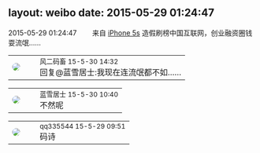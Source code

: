 layout: weibo
date: 2015-05-29 01:24:47
---
<meta name="referrer" content="no-referrer" />

2015-05-29 01:24:47  &nbsp;&nbsp;&nbsp;&nbsp;&nbsp;&nbsp; 来自 <a href="sinaweibo://customweibosource" rel="nofollow">iPhone 5s</a>
造假刷榜中国互联网，创业融资圈钱耍流氓…… ​​​

<table style="width: 100%;">
  <tr>
    <td style="width: 40px;"><img style="border-radius:50%" src="https://tva3.sinaimg.cn/crop.0.0.639.639.50/6d2a6003jw8f3idy69w2gj20hs0hrt9g.jpg?KID=imgbed,tva&Expires=1624463481&ssig=44I1wDvAI%2B"></td>
    <td colspan="2"><small>风二码畜 15-5-30 14:32</small><br/>回复@蓝雪居士:我现在连流氓都不如……</td>
  </tr>
</table>

<table style="width: 100%;">
  <tr>
    <td style="width: 40px;"><img style="border-radius:50%" src="https://tva1.sinaimg.cn/crop.0.0.180.180.50/7978b307jw1e8qgp5bmzyj2050050aa8.jpg?KID=imgbed,tva&Expires=1624463481&ssig=ABh6266e7y"></td>
    <td colspan="2"><small>蓝雪居士 15-5-30 10:40</small><br/>不然呢</td>
  </tr>
</table>

<table style="width: 100%;">
  <tr>
    <td style="width: 40px;"><img style="border-radius:50%" src="https://tva4.sinaimg.cn/crop.0.0.180.180.50/7d25944djw1e8qgp5bmzyj2050050aa8.jpg?KID=imgbed,tva&Expires=1624463481&ssig=eKqlMgnCvi"></td>
    <td colspan="2"><small>qq335544 15-5-29 09:51</small><br/>码诗</td>
  </tr>
</table>
